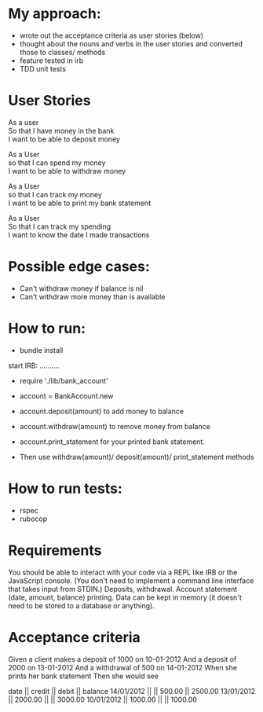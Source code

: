 My approach:
============

* wrote out the acceptance criteria as user stories (below)
* thought about the nouns and verbs in the user stories and converted those to classes/ methods
* feature tested in irb
* TDD unit tests


User Stories
============

As a user  
So that I have money in the bank  
I want to be able to deposit money  

As a User  
so that I can spend my money  
I want to be able to withdraw money  

As a User  
so that I can track my money  
I want to be able to print my bank statement  

As a User  
So that I can track my spending  
I want to know the date I made transactions  


Possible edge cases:
====================

* Can't withdraw money if balance is nil
* Can't withdraw more money than is available

How to run:
===========

* bundle install

start IRB:
..........

* require './lib/bank_account'
* account = BankAccount.new

* account.deposit(amount) to add money to balance
* account.withdraw(amount) to remove money from balance
* account.print_statement for your printed bank statement.
* Then use withdraw(amount)/ deposit(amount)/ print_statement methods

How to run tests:
=================
* rspec
* rubocop



Requirements
============

You should be able to interact with your code via a REPL like IRB or the JavaScript console. (You don't need to implement a command line interface that takes input from STDIN.)
Deposits, withdrawal.
Account statement (date, amount, balance) printing.
Data can be kept in memory (it doesn't need to be stored to a database or anything).

Acceptance criteria
===================

Given a client makes a deposit of 1000 on 10-01-2012
And a deposit of 2000 on 13-01-2012
And a withdrawal of 500 on 14-01-2012
When she prints her bank statement
Then she would see

date       || credit  || debit  || balance
14/01/2012 ||         || 500.00 || 2500.00
13/01/2012 || 2000.00 ||        || 3000.00
10/01/2012 || 1000.00 ||        || 1000.00
